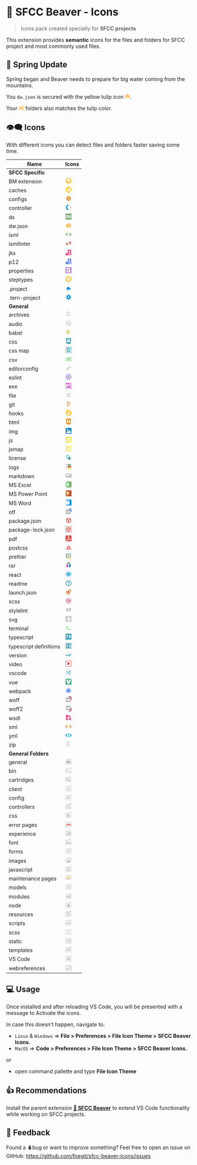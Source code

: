 # 🦫 SFCC Beaver - Icons

> Icons pack created specially for **SFCC projects**

This extension provides **semantic** icons for the files and folders for SFCC project and most commonly used files.

## 🌷 Spring Update

Spring began and Beaver needs to prepare for big water coming from the mountains.

You `dw.json` is secured with the yellow tulip icon <img src="static/icons/dw.json.png" width="14" height="14" />.

Your <img src="static/icons/folderExp.png" width="14" height="14" /> folders also matches the tulip color.

## 👁️‍🗨️ Icons

With different icons you can detect files and folders faster saving some time.

| Name | Icons |
| ------------- | ------------- |
| **SFCC Specific**  |  |
| BM extension  | <img src="static/icons/bm_extensions.xml.png" width="16" height="16" /> |
| caches | <img src="static/icons/caches.json.png" width="16" height="16" /> |
| configs | <img src="static/icons/config.png" width="16" height="16" /> |
| controller | <img src="static/icons/controller.png" width="16" height="16" /> |
| ds | <img src="static/icons/ds.png" width="16" height="16" /> |
| dw.json | <img src="static/icons/dw.json.png" width="16" height="16" /> |
| isml | <img src="static/icons/isml.png" width="16" height="16" /> |
| ismllinter | <img src="static/icons/ismllinter.png" width="16" height="16" /> |
| jks | <img src="static/icons/jks.png" width="16" height="16" /> |
| p12 | <img src="static/icons/p12.png" width="16" height="16" /> |
| properties | <img src="static/icons/properties.png" width="16" height="16" /> |
| steptypes | <img src="static/icons/steptypes.json.png" width="16" height="16" /> |
| .project  | <img src="static/icons/cloud.png" width="16" height="16" /> |
| .tern-project | <img src="static/icons/setting.png" width="16" height="16" /> |
| **General**  |  |
| archives  | <img src="static/icons/7z.png" width="16" height="16" /> |
| audio  | <img src="static/icons/audio.png" width="16" height="16" /> |
| babel  | <img src="static/icons/babel.png" width="16" height="16" /> |
| css  | <img src="static/icons/css.png" width="16" height="16" /> |
| css map  | <img src="static/icons/cssmap.png" width="16" height="16" /> |
| csv | <img src="static/icons/csv.png" width="16" height="16" /> |
| editorconfig | <img src="static/icons/editorconfig.png" width="16" height="16" /> |
| eslint | <img src="static/icons/eslint.png" width="16" height="16" /> |
| exe | <img src="static/icons/exe.png" width="16" height="16" /> |
| file | <img src="static/icons/file.png" width="16" height="16" /> |
| git | <img src="static/icons/git.png" width="16" height="16" /> |
| hooks | <img src="static/icons/hooks.json.png" width="16" height="16" /> |
| html | <img src="static/icons/html.png" width="16" height="16" /> |
| img | <img src="static/icons/img.png" width="16" height="16" /> |
| js | <img src="static/icons/js.png" width="16" height="16" /> |
| jsmap | <img src="static/icons/jsmap.png" width="16" height="16" /> |
| license | <img src="static/icons/license.png" width="16" height="16" /> |
| logs | <img src="static/icons/log.png" width="16" height="16" /> |
| markdown | <img src="static/icons/md.png" width="16" height="16" /> |
| MS Excel | <img src="static/icons/msexcel.png" width="16" height="16" /> |
| MS Power Point | <img src="static/icons/mspowerpoint.png" width="16" height="16" /> |
| MS Word | <img src="static/icons/msword.png" width="16" height="16" /> |
| otf | <img src="static/icons/otf.png" width="16" height="16" /> |
| package.json | <img src="static/icons/package.json.png" width="16" height="16" /> |
| package-lock.json | <img src="static/icons/package-lock.json.png" width="16" height="16" /> |
| pdf | <img src="static/icons/pdf.png" width="16" height="16" /> |
| postcss | <img src="static/icons/postcss.png" width="16" height="16" /> |
| prettier | <img src="static/icons/prettier.png" width="16" height="16" /> |
| rar | <img src="static/icons/rar.png" width="16" height="16" /> |
| react | <img src="static/icons/react.png" width="16" height="16" /> |
| readme | <img src="static/icons/readme.png" width="16" height="16" /> |
| launch.json | <img src="static/icons/rocket.png" width="16" height="16" /> |
| scss | <img src="static/icons/scss.png" width="16" height="16" /> |
| stylelint | <img src="static/icons/stylelint.png" width="16" height="16" /> |
| svg | <img src="static/icons/svg.png" width="16" height="16" /> |
| terminal | <img src="static/icons/terminal.png" width="16" height="16" /> |
| typescript | <img src="static/icons/ts.png" width="16" height="16" /> |
| typescript definitions | <img src="static/icons/d.ts.png" width="16" height="16" /> |
| version| <img src="static/icons/version.txt.png" width="16" height="16" /> |
| video | <img src="static/icons/video.png" width="16" height="16" /> |
| vscode | <img src="static/icons/vscode.png" width="16" height="16" /> |
| vue | <img src="static/icons/vue.png" width="16" height="16" /> |
| webpack | <img src="static/icons/webpack.png" width="16" height="16" /> |
| woff | <img src="static/icons/woff.png" width="16" height="16" /> |
| woff2 | <img src="static/icons/woff2.png" width="16" height="16" /> |
| wsdl | <img src="static/icons/wsdl.png" width="16" height="16" /> |
| xml | <img src="static/icons/xml.png" width="16" height="16" /> |
| yml | <img src="static/icons/yml.png" width="16" height="16" /> |
| zip | <img src="static/icons/zip.png" width="16" height="16" /> |
| **General Folders**  |  |
| general | <img src="static/icons/folder.png" width="16" height="16" /> |
| bin | <img src="static/icons/folderBin.png" width="16" height="16" /> |
| cartridges | <img src="static/icons/folderCartridges.png" width="16" height="16" /> |
| client | <img src="static/icons/folderClient.png" width="16" height="16" /> |
| config | <img src="static/icons/folderConfig.png" width="16" height="16" /> |
| controllers | <img src="static/icons/folderControllers.png" width="16" height="16" /> |
| css | <img src="static/icons/folderCss.png" width="16" height="16" /> |
| error pages | <img src="static/icons/folderError.png" width="16" height="16" /> |
| experience | <img src="static/icons/folderExperience.png" width="16" height="16" /> |
| font | <img src="static/icons/folderFont.png" width="16" height="16" /> |
| forms | <img src="static/icons/folderForms.png" width="16" height="16" /> |
| images | <img src="static/icons/folderImg.png" width="16" height="16" /> |
| javascript | <img src="static/icons/folderJs.png" width="16" height="16" /> |
| maintenance pages | <img src="static/icons/folderMaint.png" width="16" height="16" /> |
| models | <img src="static/icons/folderModels.png" width="16" height="16" /> |
| modules | <img src="static/icons/folderModules.png" width="16" height="16" /> |
| node | <img src="static/icons/folderNode.png" width="16" height="16" /> |
| resources | <img src="static/icons/folderResources.png" width="16" height="16" /> |
| scripts | <img src="static/icons/folderScripts.png" width="16" height="16" /> |
| scss | <img src="static/icons/folderScss.png" width="16" height="16" /> |
| static | <img src="static/icons/folderStatic.png" width="16" height="16" /> |
| templates | <img src="static/icons/folderTemplates.png" width="16" height="16" /> |
| VS Code | <img src="static/icons/folderVS.png" width="16" height="16" /> |
| webreferences | <img src="static/icons/folderWebref.png" width="16" height="16" /> |

## 💻 Usage

Once installed and after reloading VS Code, you will be presented with a message to Activate the icons.

In case this doesn't happen, navigate to:

- `Linux` & `Windows` => **File > Preferences > File Icon Theme > SFCC Beaver Icons.**
- `MacOS` => **Code > Preferences > File Icon Theme > SFCC Beaver Icons.**

or

- open command pallette and type **File Icon Theme**

## 👍 Recommendations

Install the parent extension **[🦫 SFCC Beaver](https://marketplace.visualstudio.com/items?itemName=SerhiiHlavatskyi.sfcc-beaver 'Open marketplace')** to extend VS Code functionality while working on SFCC projects.

## 📨 Feedback

Found a 🪲bug or want to improve something? Feel free to open an issue on GitHub: <https://github.com/foegit/sfcc-beaver-icons/issues>
